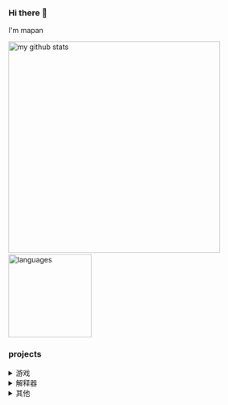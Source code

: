 ### Hi there 👋

I'm mapan

<p align="left">
    <img src="https://github-readme-stats.vercel.app/api?username=mapan1984&count_private=true&show_icons=true&theme=gruvbox" alt="my github stats" width="420"/>
    &nbsp;
    <img src="https://github-readme-stats.vercel.app/api/top-langs/?username=mapan1984&count_private=true&show_icons=true&layout=compact&theme=gruvbox" alt="languages" height="165">
</p>

### projects

<details>
  <summary>游戏</summary>

* MinMax算法 井字棋(tic-tac-toe) [source code](https://github.com/mapan1984/tic-tac-toe.js) / [preview](https://mapan1984.github.io/tic-tac-toe.js/)
* alpha-beta剪枝算法 五子棋(Renju) [source code](https://github.com/mapan1984/Renju) / [preview](https://mapan1984.github.io/Renju/)
* 贪吃蛇(Snake) [source code](https://github.com/mapan1984/Snake) / [preview](https://mapan1984.github.io/Snake/)
* 2048 [source code](https://github.com/mapan1984/2048) / [preview](https://mapan1984.github.io/2048/)
* 俄罗斯方块(Tetris) [source code](https://github.com/mapan1984/Tetris) / [preview](https://mapan1984.github.io/Tetris/)
* 扫雷(minesweeper) [source code](https://github.com/mapan1984/minesweeper) / [preview](https://mapan1984.github.io/minesweeper/)

</details>


<details>
  <summary>解释器</summary>

* brain fuck 解释器(PyBrainFuck) [source code](https://github.com/mapan1984/PyBrainFuck) / [preview](https://github.com/mapan1984/PyBrainFuck)
* brain fuck 解释器(JsBrainFuck) [source code](https://github.com/mapan1984/JsBrainFuck) / [preview](https://mapan1984.github.io/JsBrainFuck/)
* Scheme 解释器(js)(Scmjs) [source code](https://github.com/mapan1984/Scmjs) / [preview](https://mapan1984.github.io/Scmjs/)
* Scheme 解释器(py)(Scmpy) [source code](https://github.com/mapan1984/Scmpy) / [preview](https://scmpy.herokuapp.com/)

</details>


<details>
  <summary>其他</summary>

* IEEE 浮点表示可视化(FloatBits) [source code](https://github.com/mapan1984/FloatBits) / [preview](https://mapan1984.github.io/FloatBits/)
* 寻路算法可视化(PathFinder) [source code](https://github.com/mapan1984/PathFinder) / [preview](https://mapan1984.github.io/PathFinder/)
* 迷宫地图生成(MazeGeneration) [source code](https://github.com/mapan1984/MazeGeneration) / [preview](https://mapan1984.github.io/MazeGeneration/)
* wav 音频生成(riff-wave-pcm) [source code](https://github.com/mapan1984/riff-wave-pcm) / [preview](https://mapan1984.github.io/riff-wave-pcm/)
* 线性拟合(liner-regression) [source code](https://github.com/mapan1984/linear-regression) / [preview](https://mapan1984.github.io/linear-regression/)
* matrix [source code](https://github.com/mapan1984/matrix) / [preview](https://github.com/mapan1984/matrix)
* 立方体(Cube) [source code](https://github.com/mapan1984/Cube) / [preview](https://mapan1984.github.io/Cube/)
* 生成 readme toc [source code](https://github.com/mapan1984/ReadmeTOC)
* game of life [source code](https://github.com/mapan1984/gameOfLife) / [preview](https://mapan1984.github.io/gameOfLife/)
* LangtonAnt [source code](https://github.com/mapan1984/LangtonAnt) / [preview](https://mapan1984.github.io/LangtonAnt/)
* 生成 ASCII 字符画 [source code](https://github.com/mapan1984/ascii-image) / [preview](https://mapan1984.github.io/ascii-image/)

</details>
